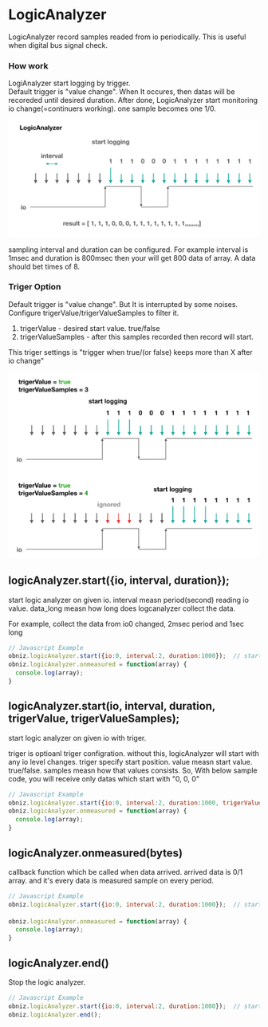 # LogicAnalyzer
LogicAnalyzer record samples readed from io periodically.
This is useful when digital bus signal check.

### How work

LogiAnalyzer start logging by trigger.  
Default trigger is "value change".
When It occures, then datas will be recoreded until desired duration.
After done, LogicAnalyzer start monitoring io change(=continuers working).
one sample becomes one 1/0.

![](./images/logiana_0.png)

sampling interval and duration can be configured.
For example interval is 1msec and duration is 800msec then your will get 800 data of array.
A data should bet times of 8.

### Triger Option

Default trigger is "value change". But It is interrupted by some noises. Configure trigerValue/trigerValueSamples to filter it.

1. trigerValue - desired start value. true/false
2. trigerValueSamples - after this samples recorded then record will start.

This triger settings is "trigger when true/(or false) keeps more than X after io change"

![](./images/logiana_1.png)


## logicAnalyzer.start({io, interval, duration});
start logic analyzer on given io.
interval measn period(second) reading io value.
data_long measn how long does logcanalyzer collect the data.

For example, collect the data from io0 changed, 2msec period and 1sec long
```Javascript
// Javascript Example
obniz.logicAnalyzer.start({io:0, interval:2, duration:1000});  // start on io0. 2msec interval and 1sec long.
obniz.logicAnalyzer.onmeasured = function(array) {
  console.log(array);
}
```
## logicAnalyzer.start(io, interval, duration, trigerValue, trigerValueSamples);
start logic analyzer on given io with triger.

triger is optioanl triger configration.
without this, logicAnalyzer will start with any io level changes. triger specify start position.
value measn start value. true/false. samples measn how that values consists.
So, With below sample code, you will receive only datas which start with "0, 0, 0" 
```Javascript
// Javascript Example
obniz.logicAnalyzer.start({io:0, interval:2, duration:1000, trigerValue:false, trigerValueSamples:3});  // start on io0. 2msec interval and 1sec long.
obniz.logicAnalyzer.onmeasured = function(array) {
  console.log(array);
}
```

## logicAnalyzer.onmeasured(bytes)
callback function which be called when data arrived.
arrived data is 0/1 array.
and it's every data is measured sample on every period.

```Javascript
// Javascript Example
obniz.logicAnalyzer.start({io:0, interval:2, duration:1000});  // start on io0. 1msec interval and 1sec long.

obniz.logicAnalyzer.onmeasured = function(array) {
  console.log(array);
}
```
## logicAnalyzer.end()
Stop the logic analyzer.

```Javascript
// Javascript Example
obniz.logicAnalyzer.start({io:0, interval:2, duration:1000});  // start on io0. 1msec interval and 1sec long.
obniz.logicAnalyzer.end();
```
